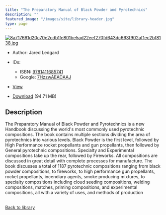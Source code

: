 ```yaml
---
title: "The Preparatory Manual of Black Powder and Pyrotechnics"
description: ""
featured_image: "/images/site/library-header.jpg"
type: page
---
```


<a href="" target="_blank">![8a717661d20c70e2cdb1fe801be5ad22eef270fd643dc663f902af1ec2bf8138.jpg](/images/library/8a717661d20c70e2cdb1fe801be5ad22eef270fd643dc663f902af1ec2bf8138.jpg)</a>
* Author: Jared Ledgard
* IDs:
  * ISBN: <a href="https://www.worldcat.org/isbn/9781411685741" target="_blank">9781411685741</a>
  * Google: <a href="https://books.google.com/books?id=7HzzwAEACAAJ" target="_blank">7HzzwAEACAAJ</a>
* <a href="" target="_blank">View</a>

* [Download]() (94.71 MB)

## Description<div>
<p>The Preparatory Manual of Black Powder and Pyrotechnics is a new Handbook discussing the world's most commonly used pyrotechnic compositions. The book contains multiple sections dividing the area of pyrotechnics into various levels. Black Powder is the first level, followed by High Performance rocket propellants and gun propellants, then followed by General pyrotechnic compositions. Specialty and Experimental compositions take up the rear, followed by Fireworks. All compositions are discussed in great detail with complete processes for manufacture. The book discusses a total of 1187 pyrotechnic compositions ranging from black powder compositions, to fireworks, to high performance gun propellants, rocket propellants, incendiary agents, smoke producing mixtures, to specialty compositions including cloud seeding compositions, welding compositions, matches, priming compositions, and experimental compositions, all with a variety of uses, and methods of production</p></div>

<br />[Back to library](/library/)
